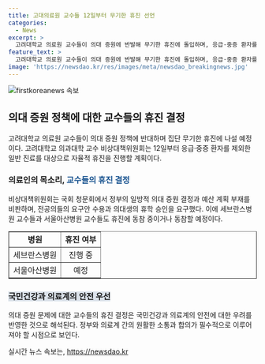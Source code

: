 ```yaml
---
title: 고대의료원 교수들 12일부터 무기한 휴진 선언
categories:
  - News
excerpt: >
  고려대학교 의료원 교수들이 의대 증원에 반발해 무기한 휴진에 돌입하며, 응급·중증 환자를 제외한 일반 진료를 중단하고자 합니다. 이에 대한 비대위의 입장문은 정부의 일방적 증원 결정과 예산 부족을 비판하며, 전공의들의 요구 수용과 휴학 승인을 촉구하고 있습니다. 세브란스병원과 서울아산병원의 교수들 또한 무기한 휴진에 돌입했거나 돌입할 예정입니다.
feature_text: >
  고려대학교 의료원 교수들이 의대 증원에 반발해 무기한 휴진에 돌입하며, 응급·중증 환자를 제외한 일반 진료를 중단하고자 합니다. 이에 대한 비대위의 입장문은 정부의 일방적 증원 결정과 예산 부족을 비판하며, 전공의들의 요구 수용과 휴학 승인을 촉구하고 있습니다. 세브란스병원과 서울아산병원의 교수들 또한 무기한 휴진에 돌입했거나 돌입할 예정입니다.
image: 'https://newsdao.kr/res/images/meta/newsdao_breakingnews.jpg'
---
```


<p><img src="https://newsdao.kr/res/images/meta/newsdao_breakingnews.jpg" alt="firstkoreanews 속보" /></p>

<h2 data-ke-size="size26">의대 증원 정책에 대한 교수들의 휴진 결정</h2>

<p data-ke-size="size16">고려대학교 의료원 교수들이 의대 증원 정책에 반대하며 집단 무기한 휴진에 나설 예정이다. 고려대학교 의과대학 교수 비상대책위원회는 12일부터 응급·중증 환자를 제외한 일반 진료를 대상으로 자율적 휴진을 진행할 계획이다.</p>

<h3>의료인의 목소리, <b><span style="color: #1a5490;">교수들의 휴진 결정</span></b></h3>

<p data-ke-size="size16">비상대책위원회는 국회 청문회에서 정부의 일방적 의대 증원 결정과 예산 계획 부재를 비판하며, 전공의들의 요구안 수용과 의대생의 휴학 승인을 요구했다. 이에 세브란스병원 교수들과 서울아산병원 교수들도 휴진에 동참 중이거나 동참할 예정이다.</p>

<table style="width: 100%;" border="1">
<tbody>
<tr>
<td style="text-align: center; height: 17px;"><b>병원</b></td>
<td style="text-align: center; height: 17px;"><b>휴진 여부</b></td>
</tr>
<tr>
<td style="text-align: center; height: 17px;">세브란스병원</td>
<td style="text-align: center; height: 17px;">진행 중</td>
</tr>
<tr>
<td style="text-align: center; height: 17px;">서울아산병원</td>
<td style="text-align: center; height: 17px;">예정</td>
</tr>
</tbody>
</table>

<h3><b><span style="background-color: #21538527;">국민건강과 의료계의 안전 우선</span></b></h3>

<p data-ke-size="size16">의대 증원 문제에 대한 교수들의 휴진 결정은 국민건강과 의료계의 안전에 대한 우려를 반영한 것으로 해석된다. 정부와 의료계 간의 원활한 소통과 합의가 필수적으로 이루어져야 할 시점으로 보인다.</p>
실시간 뉴스 속보는, <a href="https://newsdao.kr" rel="dofollow">https://newsdao.kr</a>



